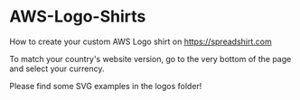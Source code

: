 # AWS-Logo-Shirts
How to create your custom AWS Logo shirt on https://spreadshirt.com

To match your country's website version, go to the very bottom of the page and select your currency.

Please find some SVG examples in the logos folder!
